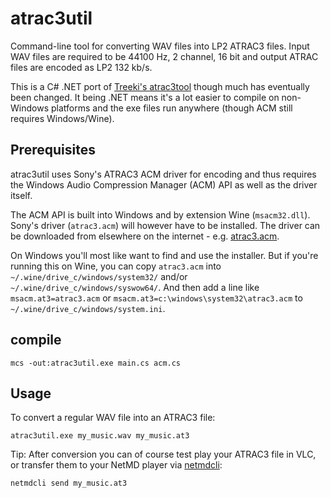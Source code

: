 # atrac3util

Command-line tool for converting WAV files into LP2 ATRAC3 files.
Input WAV files are required to be 44100 Hz, 2 channel, 16 bit and output
ATRAC files are encoded as LP2 132 kb/s.

This is a C# .NET port of [Treeki's atrac3tool](https://github.com/Treeki/atrac3tool/)
though much has eventually been changed.
It being .NET means it's a lot easier to compile on non-Windows platforms and
the exe files run anywhere (though ACM still requires Windows/Wine).

## Prerequisites

atrac3util uses Sony's ATRAC3 ACM driver for encoding and thus requires the
Windows Audio Compression Manager (ACM) API as well as the driver itself.

The ACM API is built into Windows and by extension Wine (`msacm32.dll`).
Sony's driver (`atrac3.acm`) will however have to be installed.
The driver can be downloaded from elsewhere on the internet - e.g.
[atrac3.acm](https://samples.ffmpeg.org/A-codecs/ATRAC3/atrac3.acm).

On Windows you'll most like want to find and use the installer.
But if you're running this on Wine, you can copy `atrac3.acm` into
`~/.wine/drive_c/windows/system32/` and/or `~/.wine/drive_c/windows/syswow64/`.
And then add a line like `msacm.at3=atrac3.acm` or
`msacm.at3=c:\windows\system32\atrac3.acm` to
`~/.wine/drive_c/windows/system.ini`.

## compile

```
mcs -out:atrac3util.exe main.cs acm.cs
```

## Usage

To convert a regular WAV file into an ATRAC3 file:

```
atrac3util.exe my_music.wav my_music.at3
```

Tip: After conversion you can of course test play your ATRAC3 file in VLC, or
transfer them to your NetMD player via
[netmdcli](https://github.com/glaubitz/linux-minidisc):

```
netmdcli send my_music.at3
```
